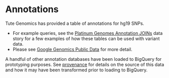 Annotations
============

Tute Genomics has provided a table of annotations for hg19 SNPs.

* For example queries, see  the [Platinum Genomes Annotation JOINs](../platinumGenomes)
data story for a few examples of how these tables can be used with variant data.
* Please see [Google Genomics Public Data](http://googlegenomics.readthedocs.io/en/latest/use_cases/discover_public_data/tute_genomics_public_data.html)
for more detail.

A handful of other annotation databases have been loaded to BigQuery for
prototyping purposes.  See [provenance](./provenance) for details on the
source of this data and how it may have been transformed prior to loading
to BigQuery.
